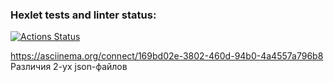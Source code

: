 ### Hexlet tests and linter status:

[![Actions Status](https://github.com/PxHA-source/frontend-project-46/actions/workflows/hexlet-check.yml/badge.svg)](https://github.com/PxHA-source/frontend-project-46/actions)

https://asciinema.org/connect/169bd02e-3802-460d-94b0-4a4557a796b8 Различия 2-ух json-файлов
